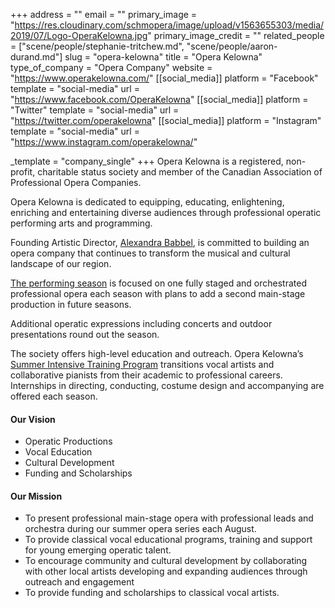+++
address = ""
email = ""
primary_image = "https://res.cloudinary.com/schmopera/image/upload/v1563655303/media/2019/07/Logo-OperaKelowna.jpg"
primary_image_credit = ""
related_people = ["scene/people/stephanie-tritchew.md", "scene/people/aaron-durand.md"]
slug = "opera-kelowna"
title = "Opera Kelowna"
type_of_company = "Opera Company"
website = "https://www.operakelowna.com/"
[[social_media]]
platform = "Facebook"
template = "social-media"
url = "https://www.facebook.com/OperaKelowna"
[[social_media]]
platform = "Twitter"
template = "social-media"
url = "https://twitter.com/operakelowna"
[[social_media]]
platform = "Instagram"
template = "social-media"
url = "https://www.instagram.com/operakelowna/"

_template = "company_single"
+++
Opera Kelowna is a registered, non-profit, charitable status society and member of the Canadian Association of Professional Opera Companies.

Opera Kelowna is dedicated to equipping, educating, enlightening, enriching and entertaining diverse audiences through professional operatic performing arts and programming.

Founding Artistic Director, [Alexandra Babbel](http://www.operakelowna.com/about/artistic-director/), is committed to building an opera company that continues to transform the musical and cultural landscape of our region.

[The performing season](http://www.operakelowna.com/the-season/) is focused on one fully staged and orchestrated professional opera each season with plans to add a second main-stage production in future seasons.

Additional operatic expressions including concerts and outdoor presentations round out the season.

The society offers high-level education and outreach. Opera Kelowna’s [Summer Intensive Training Program](http://www.operakelowna.com/education/summer-intensive-training-program/) transitions vocal artists and collaborative pianists from their academic to professional careers. Internships in directing, conducting, costume design and accompanying are offered each season.

#### Our Vision

* Operatic Productions
* Vocal Education
* Cultural Development
* Funding and Scholarships

#### Our Mission

* To present professional main-stage opera with professional leads and orchestra during our summer opera series each August.
* To provide classical vocal educational programs, training and support for young emerging operatic talent.
* To encourage community and cultural development by collaborating with other local artists developing and expanding audiences through outreach and engagement
* To provide funding and scholarships to classical vocal artists.